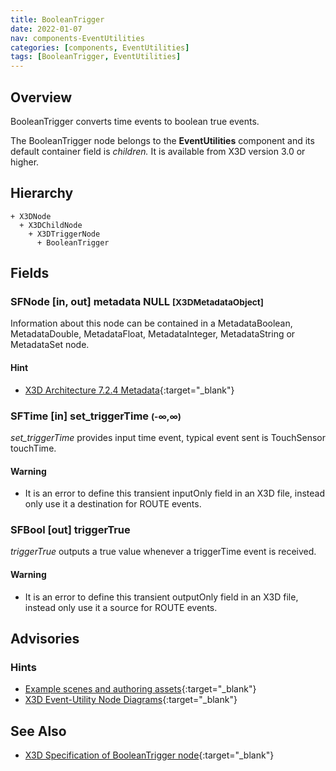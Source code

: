 ```yaml
---
title: BooleanTrigger
date: 2022-01-07
nav: components-EventUtilities
categories: [components, EventUtilities]
tags: [BooleanTrigger, EventUtilities]
---
```

<style>
.post h3 {
  word-spacing: 0.2em;
}
</style>

## Overview

BooleanTrigger converts time events to boolean true events.

The BooleanTrigger node belongs to the **EventUtilities** component and its default container field is *children.* It is available from X3D version 3.0 or higher.

## Hierarchy

```
+ X3DNode
  + X3DChildNode
    + X3DTriggerNode
      + BooleanTrigger
```

## Fields

### SFNode [in, out] **metadata** NULL <small>[X3DMetadataObject]</small>

Information about this node can be contained in a MetadataBoolean, MetadataDouble, MetadataFloat, MetadataInteger, MetadataString or MetadataSet node.

#### Hint

- [X3D Architecture 7.2.4 Metadata](https://www.web3d.org/specifications/X3Dv4Draft/ISO-IEC19775-1v4-CD1/Part01/components/core.html#Metadata){:target="_blank"}

### SFTime [in] **set_triggerTime** <small>(-∞,∞)</small>

*set_triggerTime* provides input time event, typical event sent is TouchSensor touchTime.

#### Warning

- It is an error to define this transient inputOnly field in an X3D file, instead only use it a destination for ROUTE events.

### SFBool [out] **triggerTrue**

*triggerTrue* outputs a true value whenever a triggerTime event is received.

#### Warning

- It is an error to define this transient outputOnly field in an X3D file, instead only use it a source for ROUTE events.

## Advisories

### Hints

- [Example scenes and authoring assets](https://x3dgraphics.com/examples/X3dForWebAuthors/Chapter09-EventUtilitiesScripting){:target="_blank"}
- [X3D Event-Utility Node Diagrams](https://x3dgraphics.com/examples/X3dForWebAuthors/Chapter09-EventUtilitiesScripting/X3dEventUtilityNodeEventDiagrams.pdf){:target="_blank"}

## See Also

- [X3D Specification of BooleanTrigger node](https://www.web3d.org/documents/specifications/19775-1/V4.0/Part01/components/eventUtilities.html#BooleanTrigger){:target="_blank"}
